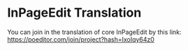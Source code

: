 # InPageEdit Translation

You can join in the translation of core InPageEdit by this link: https://poeditor.com/join/project?hash=IxoIqy64z0
